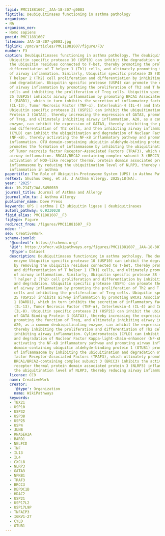 ```yaml
---
figid: PMC11881607__JAA-18-307-g0003
figtitle: Deubiquitinases functioning in asthma pathology
organisms:
- NA
organisms_ner:
- Homo sapiens
pmcid: PMC11881607
filename: JAA-18-307-g0003.jpg
figlink: /pmc/articles/PMC11881607/figure/F3/
number: F3
caption: Deubiquitinases functioning in asthma pathology. The deubiquitinating enzyme
  Ubiquitin specific protease 10 (USP10) can inhibit the degradation of T-bet by removing
  the ubiquitin residues connected to T-bet, thereby promoting the proliferation and
  differentiation of T helper 1 (Th1) cells, and ultimately promoting the development
  of airway inflammation. Similarly, Ubiquitin specific protease 38 (USP38) promotes
  T helper 2 (Th2) cell proliferation and differentiation by inhibiting JunB ubiquitination
  and degradation. Ubiquitin specific protease (USP4) can promote the development
  of airway inflammation by promoting the proliferation of Th2 and T helper 17 (Th17)
  cells and inhibiting the proliferation of Treg cells. Ubiquitin specific protease
  25 (USP25) inhibits airway inflammation by promoting BRCA1 Associated RING Domain
  1 (BARD1), which in turn inhibits the secretion of inflammatory factors Interleukin-13
  (IL-13), Tumor Necrosis Factor (TNF-α), Interleukin-4 (IL-4) and Interleukin-8 (IL-8).
  Ubiquitin specific protease 21 (USP21) can inhibit the ubiquitination of GATA Binding
  Protein 3 (GATA3), thereby increasing the expression of GATA3, promoting the function
  of Treg, and ultimately inhibiting airway inflammation. A20, as a common deubiquitinating
  enzyme, can inhibit the expression of GATA3, thereby inhibiting the proliferation
  and differentiation of Th2 cells, and then inhibiting airway inflammation. Cylindromatosis
  (CYLD) can inhibit the ubiquitination and degradation of Nuclear Factor Kappa-light-chain-enhancer
  (NF-κB), thereby activating the NF-κB inflammatory pathway and promoting airway
  inflammation. OTU domain-containing ubiquitin aldehyde-binding protein 1 (OTUB1)
  promotes the formation of inflammasome by inhibiting the ubiquitination and degradation
  of Tumor necrosis factor Receptor-Associated Factors (TRAF3), which ultimately promotes
  airway inflammation. BRCA1/BRCA2-containing complex subunit 3 (BRCC3) inhibits the
  activation of NOD-like receptor thermal protein domain associated protein 3 (NLRP3)
  inflammasome by reducing the ubiquitination level of NLRP3, thereby reducing airway
  inflammation in asthma
papertitle: The Role of Ubiquitin-Proteasome System (UPS) in Asthma Pathology
reftext: Shuzhou Deng, et al. J Asthma Allergy. 2025;18(NA).
year: '2025'
doi: 10.2147/JAA.S490039
journal_title: Journal of Asthma and Allergy
journal_nlm_ta: J Asthma Allergy
publisher_name: Dove Press
keywords: UPS | asthma | E3 ubiquitin ligase | deubiquitinases
automl_pathway: 0.9330038
figid_alias: PMC11881607__F3
figtype: Figure
redirect_from: /figures/PMC11881607__F3
ndex: ''
seo: CreativeWork
schema-jsonld:
  '@context': https://schema.org/
  '@id': https://pfocr.wikipathways.org/figures/PMC11881607__JAA-18-307-g0003.html
  '@type': Dataset
  description: Deubiquitinases functioning in asthma pathology. The deubiquitinating
    enzyme Ubiquitin specific protease 10 (USP10) can inhibit the degradation of T-bet
    by removing the ubiquitin residues connected to T-bet, thereby promoting the proliferation
    and differentiation of T helper 1 (Th1) cells, and ultimately promoting the development
    of airway inflammation. Similarly, Ubiquitin specific protease 38 (USP38) promotes
    T helper 2 (Th2) cell proliferation and differentiation by inhibiting JunB ubiquitination
    and degradation. Ubiquitin specific protease (USP4) can promote the development
    of airway inflammation by promoting the proliferation of Th2 and T helper 17 (Th17)
    cells and inhibiting the proliferation of Treg cells. Ubiquitin specific protease
    25 (USP25) inhibits airway inflammation by promoting BRCA1 Associated RING Domain
    1 (BARD1), which in turn inhibits the secretion of inflammatory factors Interleukin-13
    (IL-13), Tumor Necrosis Factor (TNF-α), Interleukin-4 (IL-4) and Interleukin-8
    (IL-8). Ubiquitin specific protease 21 (USP21) can inhibit the ubiquitination
    of GATA Binding Protein 3 (GATA3), thereby increasing the expression of GATA3,
    promoting the function of Treg, and ultimately inhibiting airway inflammation.
    A20, as a common deubiquitinating enzyme, can inhibit the expression of GATA3,
    thereby inhibiting the proliferation and differentiation of Th2 cells, and then
    inhibiting airway inflammation. Cylindromatosis (CYLD) can inhibit the ubiquitination
    and degradation of Nuclear Factor Kappa-light-chain-enhancer (NF-κB), thereby
    activating the NF-κB inflammatory pathway and promoting airway inflammation. OTU
    domain-containing ubiquitin aldehyde-binding protein 1 (OTUB1) promotes the formation
    of inflammasome by inhibiting the ubiquitination and degradation of Tumor necrosis
    factor Receptor-Associated Factors (TRAF3), which ultimately promotes airway inflammation.
    BRCA1/BRCA2-containing complex subunit 3 (BRCC3) inhibits the activation of NOD-like
    receptor thermal protein domain associated protein 3 (NLRP3) inflammasome by reducing
    the ubiquitination level of NLRP3, thereby reducing airway inflammation in asthma
  license: CC0
  name: CreativeWork
  creator:
    '@type': Organization
    name: WikiPathways
  keywords:
  - TBX21
  - USP10
  - USP32
  - USP38
  - USP25
  - USP4
  - JUNB
  - RNASEH2A
  - BARD1
  - NELFCD
  - TNF
  - IL13
  - IL4
  - CXCL8
  - NLRP3
  - GATA3
  - NFKB1
  - TRAF3
  - BRCC3
  - DEPDC1B
  - HDAC2
  - USP21
  - USP17L2
  - USP17L9P
  - TNFAIP3
  - IGKV1-27
  - CYLD
  - OTUB1
---
```

